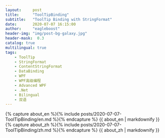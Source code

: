 ```yaml
---
layout:     post
title:      "ToolTipBinding"
subtitle:   "ToolTip Binding with StringFormat"
date:       2020-07-07 16:15:00
author:     "eagleboost"
header-img: "img/post-bg-galaxy.jpg"
header-mask:  0.3
catalog: true
multilingual: true
tags:
    - ToolTip
    - StringFormat
    - ContentStringFormat
    - DataBinding
    - WPF
    - WPF高级编程
    - Advanced WPF
    - .Net
    - Bilingual
    - 双语
---
```


<!-- English Version -->
<div class="en post-container">
    {% capture about_en %}{% include posts/2020-07-07-ToolTipBinding/en.md %}{% endcapture %}
    {{ about_en | markdownify }}
</div>

<!-- Chinese Version -->
<div class="zh post-container">
    {% capture about_zh %}{% include posts/2020-07-07-ToolTipBinding/zh.md %}{% endcapture %}
    {{ about_zh | markdownify }}
</div>